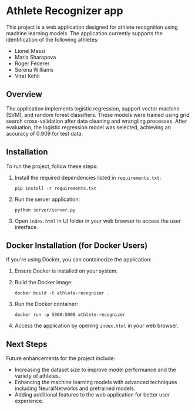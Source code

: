 # Athlete Recognizer app
This project is a web application designed for athlete recognition using machine learning models. The application currently supports the identification of the following athletes:

- Lionel Messi
- Maria Sharapova
- Roger Federer
- Serena Williams
- Virat Kohli

## Overview

The application implements logistic regression, support vector machine (SVM), and random forest classifiers. These models were trained using grid search cross-validation after data cleaning and wrangling processes. After evaluation, the logistic regression model was selected, achieving an accuracy of 0.909 for test data.

## Installation

To run the project, follow these steps:

1. Install the required dependencies listed in `requirements.txt`:
   
   ```
   pip install -r requirements.txt
   ```
2. Run the server application:
   
   ```
   python server/server.py
   ```
3. Open `index.html` in UI folder in your web browser to access the user interface.

## Docker Installation (for Docker Users)

If you're using Docker, you can containerize the application:

1. Ensure Docker is installed on your system.

2. Build the Docker image:

   ```
   docker build -t athlete-recognizer .
   ```
3. Run the Docker container:

   ```
   docker run -p 5000:5000 athlete-recognizer
   ```
4. Access the application by opening `index.html` in your web browser.

## Next Steps

Future enhancements for the project include:

- Increasing the dataset size to improve model performance and the variety of athletes.
- Enhancing the machine learning models with advanced techniques including NeuralNetworks and pretrained models.
- Adding additional features to the web application for better user experience.
